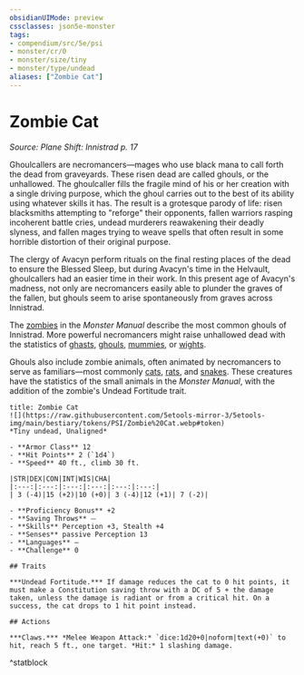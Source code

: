 ```yaml
---
obsidianUIMode: preview
cssclasses: json5e-monster
tags:
- compendium/src/5e/psi
- monster/cr/0
- monster/size/tiny
- monster/type/undead
aliases: ["Zombie Cat"]
---
```

# Zombie Cat
*Source: Plane Shift: Innistrad p. 17*  

Ghoulcallers are necromancers—mages who use black mana to call forth the dead from graveyards. These risen dead are called ghouls, or the unhallowed. The ghoulcaller fills the fragile mind of his or her creation with a single driving purpose, which the ghoul carries out to the best of its ability using whatever skills it has. The result is a grotesque parody of life: risen blacksmiths attempting to "reforge" their opponents, fallen warriors rasping incoherent battle cries, undead murderers reawakening their deadly slyness, and fallen mages trying to weave spells that often result in some horrible distortion of their original purpose.

The clergy of Avacyn perform rituals on the final resting places of the dead to ensure the Blessed Sleep, but during Avacyn's time in the Helvault, ghoulcallers had an easier time in their work. In this present age of Avacyn's madness, not only are necromancers easily able to plunder the graves of the fallen, but ghouls seem to arise spontaneously from graves across Innistrad.

The [zombies](2-Mechanics/CLI/bestiary/undead/zombie.md) in the *Monster Manual* describe the most common ghouls of Innistrad. More powerful necromancers might raise unhallowed dead with the statistics of [ghasts](2-Mechanics/CLI/bestiary/undead/ghast.md), [ghouls](2-Mechanics/CLI/bestiary/undead/ghoul.md), [mummies](2-Mechanics/CLI/bestiary/undead/mummy.md), or [wights](2-Mechanics/CLI/bestiary/undead/wight.md).

Ghouls also include zombie animals, often animated by necromancers to serve as familiars—most commonly [cats](2-Mechanics/CLI/bestiary/undead/zombie-cat-psi.md), [rats](2-Mechanics/CLI/bestiary/undead/zombie-rat-psi.md), and [snakes](2-Mechanics/CLI/bestiary/undead/zombie-snake-psi.md). These creatures have the statistics of the small animals in the *Monster Manual*, with the addition of the zombie's Undead Fortitude trait.

```ad-statblock
title: Zombie Cat
![](https://raw.githubusercontent.com/5etools-mirror-3/5etools-img/main/bestiary/tokens/PSI/Zombie%20Cat.webp#token)
*Tiny undead, Unaligned*

- **Armor Class** 12
- **Hit Points** 2 (`1d4`)
- **Speed** 40 ft., climb 30 ft.

|STR|DEX|CON|INT|WIS|CHA|
|:---:|:---:|:---:|:---:|:---:|:---:|
| 3 (-4)|15 (+2)|10 (+0)| 3 (-4)|12 (+1)| 7 (-2)|

- **Proficiency Bonus** +2
- **Saving Throws** ⏤
- **Skills** Perception +3, Stealth +4
- **Senses** passive Perception 13
- **Languages** —
- **Challenge** 0

## Traits

***Undead Fortitude.*** If damage reduces the cat to 0 hit points, it must make a Constitution saving throw with a DC of 5 + the damage taken, unless the damage is radiant or from a critical hit. On a success, the cat drops to 1 hit point instead.

## Actions

***Claws.*** *Melee Weapon Attack:* `dice:1d20+0|noform|text(+0)` to hit, reach 5 ft., one target. *Hit:* 1 slashing damage.
```
^statblock